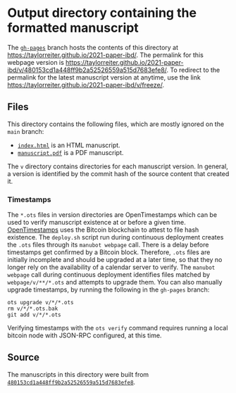 # Output directory containing the formatted manuscript

The [`gh-pages`](https://github.com/taylorreiter/2021-paper-ibd/tree/gh-pages) branch hosts the contents of this directory at <https://taylorreiter.github.io/2021-paper-ibd/>.
The permalink for this webpage version is <https://taylorreiter.github.io/2021-paper-ibd/v/480153cd1a448ff9b2a52526559a515d7683efe8/>.
To redirect to the permalink for the latest manuscript version at anytime, use the link <https://taylorreiter.github.io/2021-paper-ibd/v/freeze/>.

## Files

This directory contains the following files, which are mostly ignored on the `main` branch:

+ [`index.html`](index.html) is an HTML manuscript.
+ [`manuscript.pdf`](manuscript.pdf) is a PDF manuscript.

The `v` directory contains directories for each manuscript version.
In general, a version is identified by the commit hash of the source content that created it.

### Timestamps

The `*.ots` files in version directories are OpenTimestamps which can be used to verify manuscript existence at or before a given time.
[OpenTimestamps](https://opentimestamps.org/) uses the Bitcoin blockchain to attest to file hash existence.
The `deploy.sh` script run during continuous deployment creates the `.ots` files through its `manubot webpage` call.
There is a delay before timestamps get confirmed by a Bitcoin block.
Therefore, `.ots` files are initially incomplete and should be upgraded at a later time, so that they no longer rely on the availability of a calendar server to verify.
The `manubot webpage` call during continuous deployment identifies files matched by `webpage/v/**/*.ots` and attempts to upgrade them.
You can also manually upgrade timestamps, by running the following in the `gh-pages` branch:

```shell
ots upgrade v/*/*.ots
rm v/*/*.ots.bak
git add v/*/*.ots
```

Verifying timestamps with the `ots verify` command requires running a local bitcoin node with JSON-RPC configured, at this time.

## Source

The manuscripts in this directory were built from
[`480153cd1a448ff9b2a52526559a515d7683efe8`](https://github.com/taylorreiter/2021-paper-ibd/commit/480153cd1a448ff9b2a52526559a515d7683efe8).
